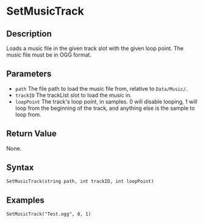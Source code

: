 # SetMusicTrack

## Description
Loads a music file in the given track slot with the given loop point. The music file must be in OGG format.

## Parameters

- `path`
The file path to load the music file from, relative to `Data/Music/`.
- `trackID`
The trackList slot to load the music in.
- `loopPoint`
The track's loop point, in samples. 0 will disable looping, 1 will loop from the beginning of the track, and anything else is the sample to loop from.

## Return Value
None.

## Syntax
```
SetMusicTrack(string path, int trackID, int loopPoint)
```

## Examples
```
SetMusicTrack("Test.ogg", 0, 1)
```
